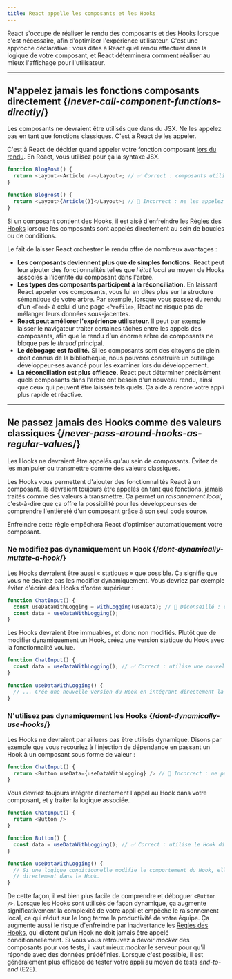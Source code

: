 ```yaml
---
title: React appelle les composants et les Hooks
---
```


<Intro>

React s'occupe de réaliser le rendu des composants et des Hooks lorsque c'est nécessaire, afin d'optimiser l'expérience utilisateur. C'est une approche déclarative : vous dites à React quel rendu effectuer dans la logique de votre composant, et React déterminera comment réaliser au mieux l'affichage pour l'utilisateur.

</Intro>

<InlineToc />

---

## N'appelez jamais les fonctions composants directement {/*never-call-component-functions-directly*/}

Les composants ne devraient être utilisés que dans du JSX. Ne les appelez pas en tant que fonctions classiques. C'est à React de les appeler.

C'est à React de décider quand appeler votre fonction composant [lors du rendu](/reference/rules/components-and-hooks-must-be-pure#how-does-react-run-your-code). En React, vous utilisez pour ça la syntaxe JSX.

```js {2}
function BlogPost() {
  return <Layout><Article /></Layout>; // ✅ Correct : composants utilisés seulement par JSX
}
```

```js {2}
function BlogPost() {
  return <Layout>{Article()}</Layout>; // 🔴 Incorrect : ne les appelez jamais directement
}
```

Si un composant contient des Hooks, il est aisé d'enfreindre les [Règles des Hooks](/reference/rules/rules-of-hooks) lorsque les composants sont appelés directement au sein de boucles ou de conditions.

Le fait de laisser React orchestrer le rendu offre de nombreux avantages :

* **Les composants deviennent plus que de simples fonctions.** React peut leur ajouter des fonctionnalités telles que _l'état local_ au moyen de Hooks associés à l'identité du composant dans l'arbre.
* **Les types des composants participent à la réconciliation.** En laissant React appeler vos composants, vous lui en dites plus sur la structure sémantique de votre arbre. Par exemple, lorsque vous passez du rendu d'un `<Feed>` à celui d'une page `<Profile>`, React ne risque pas de mélanger leurs données sous-jacentes.
* **React peut améliorer l'expérience utilisateur.** Il peut par exemple laisser le navigateur traiter certaines tâches entre les appels des composants, afin que le rendu d'un énorme arbre de composants ne bloque pas le *thread* principal.
* **Le débogage est facilité.** Si les composants sont des citoyens de plein droit connus de la bibliothèque, nous pouvons construire un outillage développeur·ses avancé pour les examiner lors du développement.
* **La réconciliation est plus efficace.** React peut déterminer précisément quels composants dans l'arbre ont besoin d'un nouveau rendu, ainsi que ceux qui peuvent être laissés tels quels. Ça aide à rendre votre appli plus rapide et réactive.

---

## Ne passez jamais des Hooks comme des valeurs classiques {/*never-pass-around-hooks-as-regular-values*/}

Les Hooks ne devraient être appelés qu'au sein de composants. Évitez de les manipuler ou transmettre comme des valeurs classiques.

Les Hooks vous permettent d'ajouter des fonctionnalités React à un composant.  Ils devraient toujours être appelés en tant que fonctions, jamais traités comme des valeurs à transmettre. Ça permet un _raisonnement local_, c'est-à-dire que ça offre la possibilité pour les développeur·ses de comprendre l'entièreté d'un composant grâce à son seul code source.

Enfreindre cette règle empêchera React d'optimiser automatiquement votre composant.

### Ne modifiez pas dynamiquement un Hook {/*dont-dynamically-mutate-a-hook*/}

Les Hooks devraient être aussi « statiques » que possible.  Ça signifie que vous ne devriez pas les modifier dynamiquement.  Vous devriez par exemple éviter d'écrire des Hooks d'ordre supérieur :

```js {2}
function ChatInput() {
  const useDataWithLogging = withLogging(useData); // 🔴 Déconseillé : évitez les Hooks d’ordre supérieur
  const data = useDataWithLogging();
}
```

Les Hooks devraient être immuables, et donc non modifiés.  Plutôt que de modifier dynamiquement un Hook, créez une version statique du Hook avec la fonctionnalité voulue.

```js {2,6}
function ChatInput() {
  const data = useDataWithLogging(); // ✅ Correct : utilise une nouvelle version du Hook
}

function useDataWithLogging() {
  // ... Crée une nouvelle version du Hook en intégrant directement la logique ici
}
```

### N'utilisez pas dynamiquement les Hooks {/*dont-dynamically-use-hooks*/}

Les Hooks ne devraient par ailluers pas être utilisés dynamique.  Disons par exemple que vous recouriez à l'injection de dépendance en passant un Hook à un composant sous forme de valeur :

```js {2}
function ChatInput() {
  return <Button useData={useDataWithLogging} /> // 🔴 Incorrect : ne passez pas les Hooks en props
}
```

Vous devriez toujours intégrer directement l'appel au Hook dans votre composant, et y traiter la logique associée.

```js {6}
function ChatInput() {
  return <Button />
}

function Button() {
  const data = useDataWithLogging(); // ✅ Correct : utilise le Hook directement
}

function useDataWithLogging() {
  // Si une logique conditionnelle modifie le comportement du Hook, elle devrait être intégrée
  // directement dans le Hook.
}
```

De cette façon, il est bien plus facile de comprendre et déboguer `<Button />`.  Lorsque les Hooks sont utilisés de façon dynamique, ça augmente significativement la complexité de votre appli et empêche le raisonnement local, ce qui réduit sur le long terme la productivité de votre équipe.  Ça augmente aussi le risque d'enfreindre par inadvertance les [Règles des Hooks](/reference/rules/rules-of-hooks), qui dictent qu'un Hook ne doit jamais être appelé conditionnellement. Si vous vous retrouvez à devoir *mocker* des composants pour vos tests, il vaut mieux *mocker* le serveur pour qu'il réponde avec des données prédéfinies.  Lorsque c'est possible, il est généralement plus efficace de tester votre appli au moyen de tests *end-to-end* (E2E).
